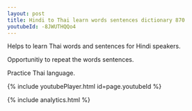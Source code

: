 ```yaml
---
layout: post
title: Hindi to Thai learn words sentences dictionary 870 
youtubeId: -8JWUTHQQo4
---
```

 
 
Helps to learn Thai words and sentences for Hindi speakers.

Opportunitiy to repeat the words sentences. 

Practice Thai language. 
 
{% include youtubePlayer.html id=page.youtubeId %}
 
 
{% include analytics.html %}